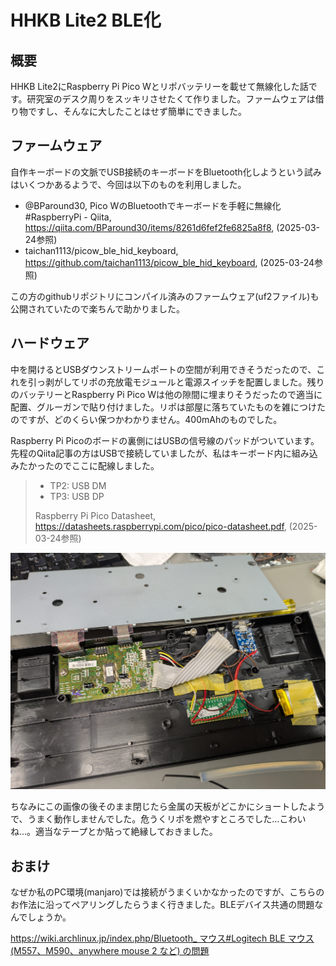 # HHKB Lite2 BLE化
## 概要

HHKB Lite2にRaspberry Pi Pico Wとリポバッテリーを載せて無線化した話です。研究室のデスク周りをスッキリさせたくて作りました。ファームウェアは借り物ですし、そんなに大したことはせず簡単にできました。


## ファームウェア

自作キーボードの文脈でUSB接続のキーボードをBluetooth化しようという試みはいくつかあるようで、今回は以下のものを利用しました。

- @BParound30, Pico WのBluetoothでキーボードを手軽に無線化 #RaspberryPi - Qiita, <https://qiita.com/BParound30/items/8261d6fef2fe6825a8f8>, (2025-03-24参照)
- taichan1113/picow_ble_hid_keyboard, <https://github.com/taichan1113/picow_ble_hid_keyboard>, (2025-03-24参照) 

この方のgithubリポジトリにコンパイル済みのファームウェア(uf2ファイル)も公開されていたので楽ちんで助かりました。


## ハードウェア

中を開けるとUSBダウンストリームポートの空間が利用できそうだったので、これを引っ剥がしてリポの充放電モジュールと電源スイッチを配置しました。残りのバッテリーとRaspberry Pi Pico Wは他の隙間に埋まりそうだったので適当に配置、グルーガンで貼り付けました。リポは部屋に落ちていたものを雑につけたのですが、どのくらい保つかわかりません。400mAhのものでした。

Raspberry Pi Picoのボードの裏側にはUSBの信号線のパッドがついています。先程のQiita記事の方はUSBで接続していましたが、私はキーボード内に組み込みたかったのでここに配線しました。

> - TP2: USB DM
> - TP3: USB DP
>
> Raspberry Pi Pico Datasheet, <https://datasheets.raspberrypi.com/pico/pico-datasheet.pdf>, (2025-03-24参照)


![HHKB Lite2の中に詰め込んだ様子](./thumbnail.jpg)

ちなみにこの画像の後そのまま閉じたら金属の天板がどこかにショートしたようで、うまく動作しませんでした。危うくリポを燃やすところでした…こわいね…。適当なテープとか貼って絶縁しておきました。


## おまけ

なぜか私のPC環境(manjaro)では接続がうまくいかなかったのですが、こちらのお作法に沿ってペアリングしたらうまく行きました。BLEデバイス共通の問題なんでしょうか。

[https://wiki.archlinux.jp/index.php/Bluetooth_
マウス#Logitech BLE マウス (M557、M590、anywhere mouse 2 など) の問題](https://wiki.archlinux.jp/index.php/Bluetooth_%E3%83%9E%E3%82%A6%E3%82%B9#Logitech_BLE_.E3.83.9E.E3.82.A6.E3.82.B9_.28M557.E3.80.81M590.E3.80.81anywhere_mouse_2_.E3.81.AA.E3.81.A9.29_.E3.81.AE.E5.95.8F.E9.A1.8C)





